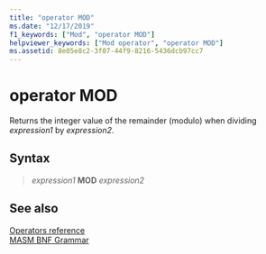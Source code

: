 ```yaml
---
title: "operator MOD"
ms.date: "12/17/2019"
f1_keywords: ["Mod", "operator MOD"]
helpviewer_keywords: ["Mod operator", "operator MOD"]
ms.assetid: 8e05e8c2-3f07-44f9-8216-5436dcb97cc7
---
```

# operator MOD

Returns the integer value of the remainder (modulo) when dividing *expression1* by *expression2*.

## Syntax

> *expression1* **MOD** *expression2*

## See also

[Operators reference](operators-reference.md)<br/>
[MASM BNF Grammar](masm-bnf-grammar.md)
